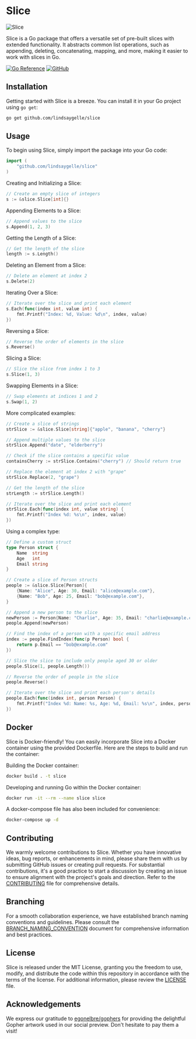 # Slice
![Slice](https://repository-images.githubusercontent.com/192740394/a748b8c6-34ae-4aca-ad43-c18d5908b5e4)

Slice is a Go package that offers a versatile set of pre-built slices with extended functionality. It abstracts common list operations, such as appending, deleting, concatenating, mapping, and more, making it easier to work with slices in Go.


[![Go Reference](https://pkg.go.dev/badge/github.com/lindsaygelle/slice.svg)](https://pkg.go.dev/github.com/lindsaygelle/slice)
[![GitHub](https://img.shields.io/github/license/lindsaygelle/slice)](/LICENSE)


## Installation
Getting started with Slice is a breeze. You can install it in your Go project using `go get`:
```sh
go get github.com/lindsaygelle/slice
```

## Usage
To begin using Slice, simply import the package into your Go code:

```Go
import (
	"github.com/lindsaygelle/slice"
)
```

Creating and Initializing a Slice:
```Go
// Create an empty slice of integers
s := &slice.Slice[int]{}
```

Appending Elements to a Slice:
```Go
// Append values to the slice
s.Append(1, 2, 3)
```

Getting the Length of a Slice:
```Go
// Get the length of the slice
length := s.Length()
```

Deleting an Element from a Slice:
```Go
// Delete an element at index 2
s.Delete(2)
```

Iterating Over a Slice:
```Go
// Iterate over the slice and print each element
s.Each(func(index int, value int) {
    fmt.Printf("Index: %d, Value: %d\n", index, value)
})
```

Reversing a Slice:
```Go
// Reverse the order of elements in the slice
s.Reverse()
```

Slicing a Slice:
```Go
// Slice the slice from index 1 to 3
s.Slice(1, 3)
```

Swapping Elements in a Slice:
```Go
// Swap elements at indices 1 and 2
s.Swap(1, 2)
```

More complicated examples:
```Go
// Create a slice of strings
strSlice := &slice.Slice[string]{"apple", "banana", "cherry"}

// Append multiple values to the slice
strSlice.Append("date", "elderberry")

// Check if the slice contains a specific value
containsCherry := strSlice.Contains("cherry") // Should return true

// Replace the element at index 2 with "grape"
strSlice.Replace(2, "grape")

// Get the length of the slice
strLength := strSlice.Length()

// Iterate over the slice and print each element
strSlice.Each(func(index int, value string) {
    fmt.Printf("Index %d: %s\n", index, value)
})
```

Using a complex type:
```Go
// Define a custom struct
type Person struct {
    Name  string
    Age   int
    Email string
}

// Create a slice of Person structs
people := &slice.Slice[Person]{
    {Name: "Alice", Age: 30, Email: "alice@example.com"},
    {Name: "Bob", Age: 25, Email: "bob@example.com"},
}

// Append a new person to the slice
newPerson := Person{Name: "Charlie", Age: 35, Email: "charlie@example.com"}
people.Append(newPerson)

// Find the index of a person with a specific email address
index := people.FindIndex(func(p Person) bool {
    return p.Email == "bob@example.com"
})

// Slice the slice to include only people aged 30 or older
people.Slice(1, people.Length())

// Reverse the order of people in the slice
people.Reverse()

// Iterate over the slice and print each person's details
people.Each(func(index int, person Person) {
    fmt.Printf("Index %d: Name: %s, Age: %d, Email: %s\n", index, person.Name, person.Age, person.Email)
})
```

## Docker
Slice is Docker-friendly! You can easily incorporate Slice into a Docker container using the provided Dockerfile. Here are the steps to build and run the container:

Building the Docker container:
```sh
docker build . -t slice
```

Developing and running Go within the Docker container:
```sh
docker run -it --rm --name slice slice
```

A docker-compose file has also been included for convenience:
```sh
docker-compose up -d
```

## Contributing
We warmly welcome contributions to Slice. Whether you have innovative ideas, bug reports, or enhancements in mind, please share them with us by submitting GitHub issues or creating pull requests. For substantial contributions, it's a good practice to start a discussion by creating an issue to ensure alignment with the project's goals and direction. Refer to the [CONTRIBUTING](./CONTRIBUTING.md) file for comprehensive details.

## Branching
For a smooth collaboration experience, we have established branch naming conventions and guidelines. Please consult the [BRANCH_NAMING_CONVENTION](./BRANCH_NAMING_CONVENTION.md) document for comprehensive information and best practices.

## License
Slice is released under the MIT License, granting you the freedom to use, modify, and distribute the code within this repository in accordance with the terms of the license. For additional information, please review the [LICENSE](./LICENSE) file.

## Acknowledgements
We express our gratitude to [egonelbre/gophers](https://github.com/egonelbre/gophers) for providing the delightful Gopher artwork used in our social preview. Don't hesitate to pay them a visit!
